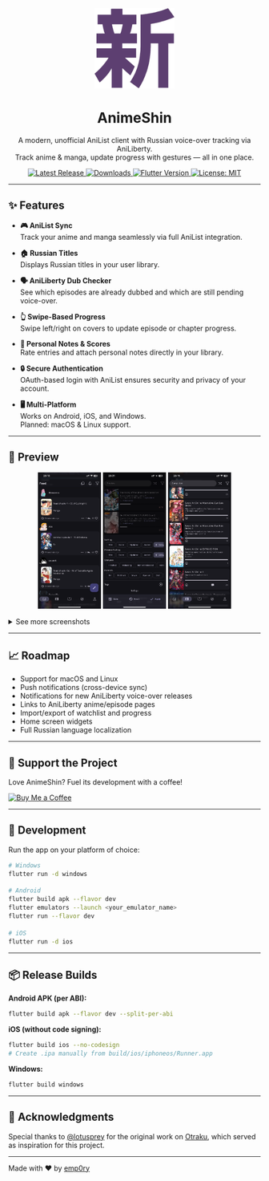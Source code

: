 <title align="center">AnimeShin - AniList & AniLiberty Cross-Platform Client</title>

<p align="center">
  <img src="https://github.com/emp0ry/AnimeShin/blob/main/assets/icons/about.png?raw=true" width="160" alt="AnimeShin Logo">
</p>

<h1 align="center">AnimeShin</h1>
<p align="center">
  A modern, unofficial AniList client with Russian voice-over tracking via AniLiberty.
  <br>
  Track anime & manga, update progress with gestures — all in one place.
</p>

<p align="center">
  <a href="https://github.com/emp0ry/AnimeShin/releases/latest">
    <img src="https://img.shields.io/github/v/release/emp0ry/AnimeShin?logo=github&color=5865F2" alt="Latest Release">
  </a>
  <a href="https://github.com/emp0ry/AnimeShin/releases/latest">
    <img src="https://img.shields.io/github/downloads/emp0ry/AnimeShin/total.svg" alt="Downloads">
  </a>
  <a href="https://flutter.dev">
    <img src="https://img.shields.io/badge/Flutter-3.0%2B-44D1FD?logo=flutter" alt="Flutter Version">
  </a>
  <a href="LICENSE">
    <img src="https://img.shields.io/github/license/emp0ry/AnimeShin" alt="License: MIT">
  </a>
</p>

---

## ✨ Features

- **🎮 AniList Sync**  
  Track your anime and manga seamlessly via full AniList integration.

- **🏠 Russian Titles**  
  Displays Russian titles in your user library.

- **🗣 AniLiberty Dub Checker**  
  See which episodes are already dubbed and which are still pending voice-over.

- **👆 Swipe-Based Progress**  
  Swipe left/right on covers to update episode or chapter progress.

- **📝 Personal Notes & Scores**  
  Rate entries and attach personal notes directly in your library.

- **🔒 Secure Authentication**  
  OAuth-based login with AniList ensures security and privacy of your account.

- **🖥 Multi-Platform**  
  Works on Android, iOS, and Windows.  
  Planned: macOS & Linux support.

---

## 📸 Preview

<p align="center">
  <img src="https://github.com/emp0ry/AnimeShin/blob/main/assets/screenshots/1.PNG?raw=true" width="25%">
  <img src="https://github.com/emp0ry/AnimeShin/blob/main/assets/screenshots/2.PNG?raw=true" width="25%">
  <img src="https://github.com/emp0ry/AnimeShin/blob/main/assets/screenshots/3.PNG?raw=true" width="25%">
</p>
<p align="center">
<details>
  <summary>See more screenshots</summary>
  <p align='center'>
    <img src="https://github.com/emp0ry/AnimeShin/blob/main/assets/screenshots/4.PNG?raw=true" width="25%">
    <img src="https://github.com/emp0ry/AnimeShin/blob/main/assets/screenshots/5.PNG?raw=true" width="25%">
    <img src="https://github.com/emp0ry/AnimeShin/blob/main/assets/screenshots/6.PNG?raw=true" width="25%">
  </p>
</details>

---

## 📈 Roadmap

- Support for macOS and Linux
- Push notifications (cross-device sync)
- Notifications for new AniLiberty voice-over releases
- Links to AniLiberty anime/episode pages
- Import/export of watchlist and progress
- Home screen widgets
- Full Russian language localization

---

## 💖 Support the Project  

Love AnimeShin? Fuel its development with a coffee!  

[![Buy Me a Coffee](https://www.buymeacoffee.com/assets/img/custom_images/orange_img.png)](https://www.buymeacoffee.com/emp0ry)  

---

## 🧪 Development

Run the app on your platform of choice:

```bash
# Windows
flutter run -d windows

# Android
flutter build apk --flavor dev
flutter emulators --launch <your_emulator_name>
flutter run --flavor dev

# iOS
flutter run -d ios
```

---

## 📦 Release Builds

**Android APK (per ABI):**

```bash
flutter build apk --flavor dev --split-per-abi
```

**iOS (without code signing):**

```bash
flutter build ios --no-codesign
# Create .ipa manually from build/ios/iphoneos/Runner.app
```

**Windows:**

```bash
flutter build windows
```

---

## 🙏 Acknowledgments

Special thanks to [@lotusprey](https://github.com/lotusprey) for the original work on [Otraku](https://github.com/lotusprey/otraku), which served as inspiration for this project.

---

Made with ❤️ by [emp0ry](https://github.com/emp0ry)